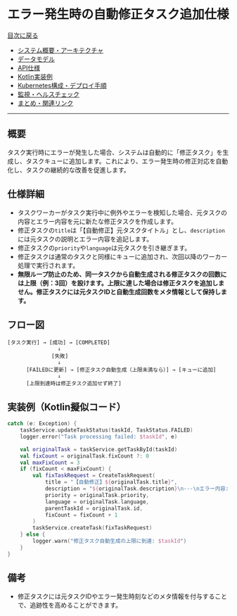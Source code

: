 # エラー発生時の自動修正タスク追加仕様

[目次に戻る](./taskQueueSystemDesign.md)

- [システム概要・アーキテクチャ](./systemOverview.md)
- [データモデル](./dataModel.md)
- [API仕様](./apiSpec.md)
- [Kotlin実装例](./kotlinExamples.md)
- [Kubernetes構成・デプロイ手順](./kubernetesAndDeploy.md)
- [監視・ヘルスチェック](./monitoring.md)
- [まとめ・関連リンク](./summaryAndLinks.md)

---

## 概要
タスク実行時にエラーが発生した場合、システムは自動的に「修正タスク」を生成し、タスクキューに追加します。これにより、エラー発生時の修正対応を自動化し、タスクの継続的な改善を促進します。

## 仕様詳細
- タスクワーカーがタスク実行中に例外やエラーを検知した場合、元タスクの内容とエラー内容を元に新たな修正タスクを作成します。
- 修正タスクの`title`は「【自動修正】元タスクタイトル」とし、`description`には元タスクの説明とエラー内容を追記します。
- 修正タスクの`priority`や`language`は元タスクを引き継ぎます。
- 修正タスクは通常のタスクと同様にキューに追加され、次回以降のワーカー処理で実行されます。
- **無限ループ防止のため、同一タスクから自動生成される修正タスクの回数には上限（例：3回）を設けます。上限に達した場合は修正タスクを追加しません。修正タスクには元タスクIDと自動生成回数をメタ情報として保持します。**

## フロー図
```
[タスク実行] → [成功] → [COMPLETED]
                ↓
              [失敗]
                ↓
      [FAILEDに更新] → [修正タスク自動生成（上限未満なら）] → [キューに追加]
                ↓
      [上限到達時は修正タスク追加せず終了]
```

## 実装例（Kotlin擬似コード）
```kotlin
catch (e: Exception) {
    taskService.updateTaskStatus(taskId, TaskStatus.FAILED)
    logger.error("Task processing failed: $taskId", e)

    val originalTask = taskService.getTaskById(taskId)
    val fixCount = originalTask.fixCount ?: 0
    val maxFixCount = 3
    if (fixCount < maxFixCount) {
        val fixTaskRequest = CreateTaskRequest(
            title = "【自動修正】${originalTask.title}",
            description = "${originalTask.description}\n---\nエラー内容: ${e.message}",
            priority = originalTask.priority,
            language = originalTask.language,
            parentTaskId = originalTask.id,
            fixCount = fixCount + 1
        )
        taskService.createTask(fixTaskRequest)
    } else {
        logger.warn("修正タスク自動生成の上限に到達: $taskId")
    }
}
```

## 備考
- 修正タスクには元タスクIDやエラー発生時刻などのメタ情報を付与することで、追跡性を高めることができます。 